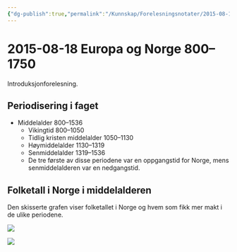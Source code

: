 ```yaml
---
{"dg-publish":true,"permalink":"/Kunnskap/Forelesningsnotater/2015-08-18 Europa og Norge 800–1750/","title":"2015-08-18 Europa og Norge 800–1750","tags":["historie","hi110","forelesning"]}
---
```



# 2015-08-18 Europa og Norge 800–1750
Introduksjonforelesning.

## Periodisering i faget
- Middelalder 800–1536
	- Vikingtid 800–1050
	- Tidlig kristen middelalder 1050–1130
	- Høymiddelalder 1130–1319
	- Senmiddelalder 1319–1536
	- De tre første av disse periodene var en oppgangstid for Norge, mens senmiddelalderen var en nedgangstid.

## Folketall i Norge i middelalderen
Den skisserte grafen viser folketallet i Norge og hvem som fikk mer makt i de ulike periodene.
<style> .container {font-family: sans-serif; text-align: center;} .button-wrapper button {z-index: 1;height: 40px; width: 100px; margin: 10px;padding: 5px;} .excalidraw .App-menu_top .buttonList { display: flex;} .excalidraw-wrapper { height: 800px; margin: 50px; position: relative;} :root[dir="ltr"] .excalidraw .layer-ui__wrapper .zen-mode-transition.App-menu_bottom--transition-left {transform: none;} </style><script src="https://cdn.jsdelivr.net/npm/react@17/umd/react.production.min.js"></script><script src="https://cdn.jsdelivr.net/npm/react-dom@17/umd/react-dom.production.min.js"></script><script type="text/javascript" src="https://cdn.jsdelivr.net/npm/@excalidraw/excalidraw@0/dist/excalidraw.production.min.js"></script><div id="folketall_norge_middelalderenexcalidraw.md1"></div><script>(function(){const InitialData={"type":"excalidraw","version":2,"source":"https://excalidraw.com","elements":[{"id":"P17-jNE-f6qFKIS2VsxIZ","type":"arrow","x":-194.75,"y":102.5,"width":5,"height":245,"angle":0,"strokeColor":"#000000","backgroundColor":"transparent","fillStyle":"hachure","strokeWidth":1,"strokeStyle":"solid","roughness":1,"opacity":100,"groupIds":[],"roundness":{"type":2},"seed":1184897499,"version":179,"versionNonce":333953083,"isDeleted":false,"boundElements":null,"updated":1674605225532,"link":null,"locked":false,"points":[[0,0],[-5,-245]],"lastCommittedPoint":null,"startBinding":null,"endBinding":null,"startArrowhead":null,"endArrowhead":"arrow"},{"id":"F3jryPsUoEWhUyTvSFt0e","type":"arrow","x":-225.75,"y":93.5,"width":414,"height":3,"angle":0,"strokeColor":"#000000","backgroundColor":"transparent","fillStyle":"hachure","strokeWidth":1,"strokeStyle":"solid","roughness":1,"opacity":100,"groupIds":[],"roundness":{"type":2},"seed":1070145557,"version":81,"versionNonce":1237007605,"isDeleted":false,"boundElements":null,"updated":1674605225532,"link":null,"locked":false,"points":[[0,0],[414,-3]],"lastCommittedPoint":null,"startBinding":null,"endBinding":null,"startArrowhead":null,"endArrowhead":"arrow"},{"id":"yoNJLqjm","type":"text","x":-31.75,"y":141.5,"width":23,"height":27,"angle":0,"strokeColor":"#000000","backgroundColor":"transparent","fillStyle":"hachure","strokeWidth":1,"strokeStyle":"solid","roughness":1,"opacity":100,"groupIds":[],"roundness":null,"seed":1688166133,"version":78,"versionNonce":811268315,"isDeleted":false,"boundElements":null,"updated":1674605225532,"link":null,"locked":false,"text":"år","rawText":"år","fontSize":20,"fontFamily":1,"textAlign":"left","verticalAlign":"top","baseline":18,"containerId":null,"originalText":"år"},{"id":"vH43Q2e5","type":"text","x":-268.75,"y":-26.500000000000007,"width":83,"height":27,"angle":4.7001446943603575,"strokeColor":"#000000","backgroundColor":"transparent","fillStyle":"hachure","strokeWidth":1,"strokeStyle":"solid","roughness":1,"opacity":100,"groupIds":[],"roundness":null,"seed":802284981,"version":164,"versionNonce":1368512085,"isDeleted":false,"boundElements":null,"updated":1674605225532,"link":null,"locked":false,"text":"folketall","rawText":"folketall","fontSize":20,"fontFamily":1,"textAlign":"left","verticalAlign":"top","baseline":18,"containerId":null,"originalText":"folketall"},{"id":"_49stOA9em6IwqwsFniuP","type":"line","x":-142.75,"y":72.49999999999999,"width":273,"height":181,"angle":0,"strokeColor":"#000000","backgroundColor":"transparent","fillStyle":"hachure","strokeWidth":1,"strokeStyle":"solid","roughness":1,"opacity":100,"groupIds":[],"roundness":{"type":2},"seed":1902296923,"version":93,"versionNonce":1471200795,"isDeleted":false,"boundElements":null,"updated":1674605225532,"link":null,"locked":false,"points":[[0,0],[1,-1],[66,-164],[136,-167],[172,-18.999999999999993],[273,-181]],"lastCommittedPoint":[165,-22],"startBinding":null,"endBinding":null,"startArrowhead":null,"endArrowhead":null},{"id":"wuopt3Vv","type":"text","x":-163.75,"y":102.5,"width":44,"height":27,"angle":0,"strokeColor":"#000000","backgroundColor":"transparent","fillStyle":"hachure","strokeWidth":1,"strokeStyle":"solid","roughness":1,"opacity":100,"groupIds":[],"roundness":null,"seed":1862707349,"version":58,"versionNonce":1196819733,"isDeleted":false,"boundElements":null,"updated":1674605225532,"link":null,"locked":false,"text":"800","rawText":"800","fontSize":20,"fontFamily":1,"textAlign":"left","verticalAlign":"top","baseline":18,"containerId":null,"originalText":"800"},{"id":"FhgRCpco","type":"text","x":-2.75,"y":101.5,"width":45,"height":27,"angle":0,"strokeColor":"#000000","backgroundColor":"transparent","fillStyle":"hachure","strokeWidth":1,"strokeStyle":"solid","roughness":1,"opacity":100,"groupIds":[],"roundness":null,"seed":681890139,"version":48,"versionNonce":80233147,"isDeleted":false,"boundElements":null,"updated":1674605225532,"link":null,"locked":false,"text":"1349","rawText":"1349","fontSize":20,"fontFamily":1,"textAlign":"left","verticalAlign":"top","baseline":18,"containerId":null,"originalText":"1349"},{"id":"uoDAMpRG","type":"text","x":115.25,"y":102.5,"width":46,"height":27,"angle":0,"strokeColor":"#000000","backgroundColor":"transparent","fillStyle":"hachure","strokeWidth":1,"strokeStyle":"solid","roughness":1,"opacity":100,"groupIds":[],"roundness":null,"seed":1283825909,"version":51,"versionNonce":1021221493,"isDeleted":false,"boundElements":null,"updated":1674605225532,"link":null,"locked":false,"text":"1660","rawText":"1660","fontSize":20,"fontFamily":1,"textAlign":"left","verticalAlign":"top","baseline":18,"containerId":null,"originalText":"1660"},{"id":"8XcERxkQ","type":"text","x":-304.75,"y":-109.5,"width":92,"height":27,"angle":0,"strokeColor":"#000000","backgroundColor":"transparent","fillStyle":"hachure","strokeWidth":1,"strokeStyle":"solid","roughness":1,"opacity":100,"groupIds":[],"roundness":null,"seed":1612726395,"version":266,"versionNonce":840589371,"isDeleted":false,"boundElements":null,"updated":1674605231110,"link":null,"locked":false,"text":"440 000","rawText":"440 000","fontSize":20,"fontFamily":1,"textAlign":"left","verticalAlign":"top","baseline":18,"containerId":null,"originalText":"440 000"},{"id":"DER2kVn1","type":"text","x":-166.84715555788333,"y":-21.914799874959783,"width":66,"height":27,"angle":5.012560151214801,"strokeColor":"#000000","backgroundColor":"transparent","fillStyle":"hachure","strokeWidth":1,"strokeStyle":"solid","roughness":1,"opacity":100,"groupIds":[],"roundness":null,"seed":502815515,"version":86,"versionNonce":1884834965,"isDeleted":false,"boundElements":null,"updated":1674605306006,"link":null,"locked":false,"text":"+eliten","rawText":"+eliten","fontSize":20,"fontFamily":1,"textAlign":"left","verticalAlign":"top","baseline":18,"containerId":null,"originalText":"+eliten"},{"id":"aKWyiKQq","type":"text","x":-52.56144127216902,"y":-27.629085589245506,"width":86,"height":27,"angle":1.457884412155682,"strokeColor":"#000000","backgroundColor":"transparent","fillStyle":"hachure","strokeWidth":1,"strokeStyle":"solid","roughness":1,"opacity":100,"groupIds":[],"roundness":null,"seed":20714459,"version":89,"versionNonce":720465557,"isDeleted":false,"boundElements":null,"updated":1674605326040,"link":null,"locked":false,"text":"+bøndene","rawText":"+bøndene","fontSize":20,"fontFamily":1,"textAlign":"left","verticalAlign":"top","baseline":18,"containerId":null,"originalText":"+bøndene"},{"id":"iTTWMyjD","type":"text","x":24.349319063497987,"y":-22.237261340252985,"width":139,"height":27,"angle":5.21441657419523,"strokeColor":"#000000","backgroundColor":"transparent","fillStyle":"hachure","strokeWidth":1,"strokeStyle":"solid","roughness":1,"opacity":100,"groupIds":[],"roundness":null,"seed":1011930101,"version":173,"versionNonce":561995291,"isDeleted":false,"boundElements":null,"updated":1674605349210,"link":null,"locked":false,"text":"+borgerskapet","rawText":"+borgerskapet","fontSize":20,"fontFamily":1,"textAlign":"left","verticalAlign":"top","baseline":18,"containerId":null,"originalText":"+borgerskapet"},{"id":"sQnhmaa4HPoeB8il5weEe","type":"line","x":-139.75,"y":70.5,"width":76,"height":171,"angle":0,"strokeColor":"#000000","backgroundColor":"transparent","fillStyle":"hachure","strokeWidth":1,"strokeStyle":"solid","roughness":1,"opacity":100,"groupIds":[],"roundness":{"type":2},"seed":242114299,"version":93,"versionNonce":702358907,"isDeleted":true,"boundElements":null,"updated":1674605225532,"link":null,"locked":false,"points":[[0,0],[76,-171]],"lastCommittedPoint":null,"startBinding":null,"endBinding":null,"startArrowhead":null,"endArrowhead":null},{"id":"_eUBKM9nU44u7Wr2Ef21q","type":"line","x":-61.75,"y":-91.5,"width":49,"height":0,"angle":0,"strokeColor":"#000000","backgroundColor":"transparent","fillStyle":"hachure","strokeWidth":1,"strokeStyle":"solid","roughness":1,"opacity":100,"groupIds":[],"roundness":{"type":2},"seed":1099577685,"version":32,"versionNonce":1242448821,"isDeleted":true,"boundElements":null,"updated":1674605225532,"link":null,"locked":false,"points":[[0,0],[49,0]],"lastCommittedPoint":null,"startBinding":null,"endBinding":null,"startArrowhead":null,"endArrowhead":null}],"appState":{"theme":"light","viewBackgroundColor":"#ffffff","currentItemStrokeColor":"#000000","currentItemBackgroundColor":"transparent","currentItemFillStyle":"hachure","currentItemStrokeWidth":1,"currentItemStrokeStyle":"solid","currentItemRoughness":1,"currentItemOpacity":100,"currentItemFontFamily":1,"currentItemFontSize":20,"currentItemTextAlign":"left","currentItemStartArrowhead":null,"currentItemEndArrowhead":"arrow","scrollX":327.3233460340738,"scrollY":287.20051416067406,"zoom":{"value":1},"currentItemRoundness":"round","gridSize":null,"colorPalette":{},"previousGridSize":null},"files":{}};InitialData.scrollToContent=true;App=()=>{const e=React.useRef(null),t=React.useRef(null),[n,i]=React.useState({width:void 0,height:void 0});return React.useEffect(()=>{i({width:t.current.getBoundingClientRect().width,height:t.current.getBoundingClientRect().height});const e=()=>{i({width:t.current.getBoundingClientRect().width,height:t.current.getBoundingClientRect().height})};return window.addEventListener("resize",e),()=>window.removeEventListener("resize",e)},[t]),React.createElement(React.Fragment,null,React.createElement("div",{className:"excalidraw-wrapper",ref:t},React.createElement(ExcalidrawLib.Excalidraw,{ref:e,width:n.width,height:n.height,initialData:InitialData,viewModeEnabled:!0,zenModeEnabled:!0,gridModeEnabled:!1})))},excalidrawWrapper=document.getElementById("folketall_norge_middelalderenexcalidraw.md1");ReactDOM.render(React.createElement(App),excalidrawWrapper);})();</script>

![](/img/user/_resources/IMG_20150826_154054.png)

![](/img/user/_resources/IMG_20150826_154102.png)
